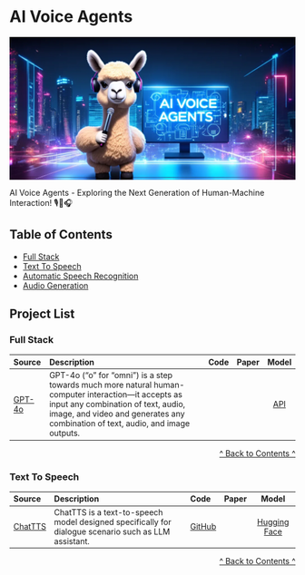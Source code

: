 # AI Voice Agents

<p align="center">
  <img src="AI-Voice-Agents.png" alt="AI-Voice-Agents" style="display:block; margin:auto;" />
</p>

AI Voice Agents - Exploring the Next Generation of Human-Machine Interaction! 🎙️🤖🎧

## Table of Contents

* [Full Stack](#fullstack)
* [Text To Speech](#tts)
* [Automatic Speech Recognition](#asr)
* [Audio Generation](#ag)



## Project List

###  <span id="fullstack">Full Stack</span>

| Source                   | Description                                                 |   Code   |    Paper   |   Model  |
| :------------------------------ | :--------------------------------------------------------------------------------------------------------------------------------------------------------------------------------------------- | :--------------------------------------- | :-----------: | :-------: |
| [GPT-4o](https://openai.com/index/hello-gpt-4o/)               | GPT-4o (“o” for “omni”) is a step towards much more natural human-computer interaction—it accepts as input any combination of text, audio, image, and video and generates any combination of text, audio, and image outputs.      |                   |                   |[API](https://platform.openai.com/docs/models/gpt-4o)    |

<p style="text-align: right;"><a href="#table-of-contents">^ Back to Contents ^</a></p>


###  <span id="tts">Text To Speech</span>

| Source                   | Description                                                 |   Code   |    Paper   |   Model  |
| :------------------------------ | :--------------------------------------------------------------------------------------------------------------------------------------------------------------------------------------------- | :--------------------------------------- | :-----------: | :-------: |
| [ChatTTS](https://github.com/2noise/ChatTTS)               | ChatTTS is a text-to-speech model designed specifically for dialogue scenario such as LLM assistant.      | [GitHub](https://github.com/2noise/ChatTTS)                       |                   |[Hugging Face](https://huggingface.co/2Noise/ChatTTS)    |

<p style="text-align: right;"><a href="#table-of-contents">^ Back to Contents ^</a></p>



